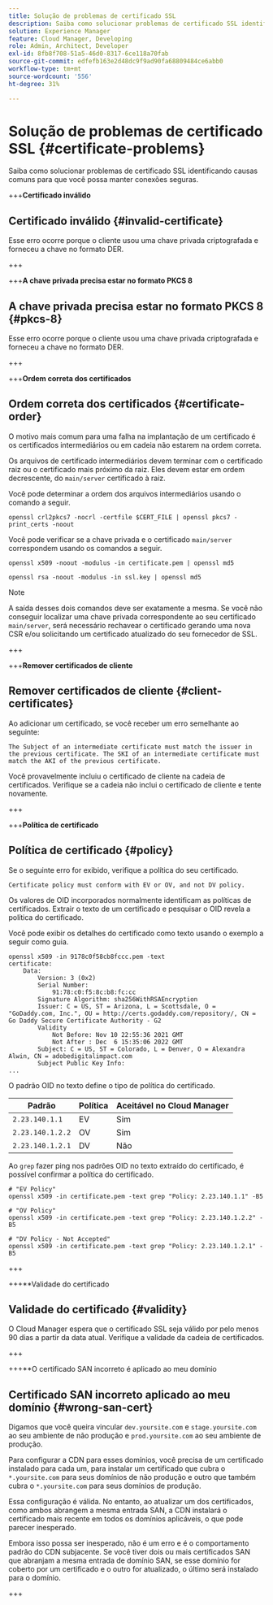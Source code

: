 ```yaml
---
title: Solução de problemas de certificado SSL
description: Saiba como solucionar problemas de certificado SSL identificando causas comuns para que você possa manter conexões seguras.
solution: Experience Manager
feature: Cloud Manager, Developing
role: Admin, Architect, Developer
exl-id: 8fb8f708-51a5-46d0-8317-6ce118a70fab
source-git-commit: edfefb163e2d48dc9f9ad90fa68809484ce6abb0
workflow-type: tm+mt
source-wordcount: '556'
ht-degree: 31%

---
```


# Solução de problemas de certificado SSL {#certificate-problems}

Saiba como solucionar problemas de certificado SSL identificando causas comuns para que você possa manter conexões seguras.

+++**Certificado inválido**

## Certificado inválido {#invalid-certificate}

Esse erro ocorre porque o cliente usou uma chave privada criptografada e forneceu a chave no formato DER.

+++

+++**A chave privada precisa estar no formato PKCS 8**

## A chave privada precisa estar no formato PKCS 8 {#pkcs-8}

Esse erro ocorre porque o cliente usou uma chave privada criptografada e forneceu a chave no formato DER.

+++

+++**Ordem correta dos certificados**

## Ordem correta dos certificados {#certificate-order}

O motivo mais comum para uma falha na implantação de um certificado é os certificados intermediários ou em cadeia não estarem na ordem correta.

Os arquivos de certificado intermediários devem terminar com o certificado raiz ou o certificado mais próximo da raiz. Eles devem estar em ordem decrescente, do `main/server` certificado à raiz.

Você pode determinar a ordem dos arquivos intermediários usando o comando a seguir.

```shell
openssl crl2pkcs7 -nocrl -certfile $CERT_FILE | openssl pkcs7 -print_certs -noout
```

Você pode verificar se a chave privada e o certificado `main/server` correspondem usando os comandos a seguir.

```shell
openssl x509 -noout -modulus -in certificate.pem | openssl md5
```

```shell
openssl rsa -noout -modulus -in ssl.key | openssl md5
```

>[!NOTE]
>
>A saída desses dois comandos deve ser exatamente a mesma. Se você não conseguir localizar uma chave privada correspondente ao seu certificado `main/server`, será necessário rechavear o certificado gerando uma nova CSR e/ou solicitando um certificado atualizado do seu fornecedor de SSL.

+++

+++**Remover certificados de cliente**

## Remover certificados de cliente {#client-certificates}

Ao adicionar um certificado, se você receber um erro semelhante ao seguinte:

```text
The Subject of an intermediate certificate must match the issuer in the previous certificate. The SKI of an intermediate certificate must match the AKI of the previous certificate.
```

Você provavelmente incluiu o certificado de cliente na cadeia de certificados. Verifique se a cadeia não inclui o certificado de cliente e tente novamente.

+++

+++**Política de certificado**

## Política de certificado {#policy}

Se o seguinte erro for exibido, verifique a política do seu certificado.

```text
Certificate policy must conform with EV or OV, and not DV policy.
```

Os valores de OID incorporados normalmente identificam as políticas de certificados. Extrair o texto de um certificado e pesquisar o OID revela a política do certificado.

Você pode exibir os detalhes do certificado como texto usando o exemplo a seguir como guia.

```text
openssl x509 -in 9178c0f58cb8fccc.pem -text
certificate:
    Data:
        Version: 3 (0x2)
        Serial Number:
            91:78:c0:f5:8c:b8:fc:cc
        Signature Algorithm: sha256WithRSAEncryption
        Issuer: C = US, ST = Arizona, L = Scottsdale, O = "GoDaddy.com, Inc.", OU = http://certs.godaddy.com/repository/, CN = Go Daddy Secure Certificate Authority - G2
        Validity
            Not Before: Nov 10 22:55:36 2021 GMT
            Not After : Dec  6 15:35:06 2022 GMT
        Subject: C = US, ST = Colorado, L = Denver, O = Alexandra Alwin, CN = adobedigitalimpact.com
        Subject Public Key Info:
...
```

O padrão OID no texto define o tipo de política do certificado.

| Padrão | Política | Aceitável no Cloud Manager |
|---|---|---|
| `2.23.140.1.1` | EV | Sim |
| `2.23.140.1.2.2` | OV | Sim |
| `2.23.140.1.2.1` | DV | Não |

Ao `grep` fazer ping nos padrões OID no texto extraído do certificado, é possível confirmar a política do certificado.

```shell
# "EV Policy"
openssl x509 -in certificate.pem -text grep "Policy: 2.23.140.1.1" -B5

# "OV Policy"
openssl x509 -in certificate.pem -text grep "Policy: 2.23.140.1.2.2" -B5

# "DV Policy - Not Accepted"
openssl x509 -in certificate.pem -text grep "Policy: 2.23.140.1.2.1" -B5
```

+++

+++**Validade do certificado

## Validade do certificado {#validity}

O Cloud Manager espera que o certificado SSL seja válido por pelo menos 90 dias a partir da data atual. Verifique a validade da cadeia de certificados.

+++

+++**O certificado SAN incorreto é aplicado ao meu domínio

## Certificado SAN incorreto aplicado ao meu domínio {#wrong-san-cert}

Digamos que você queira vincular `dev.yoursite.com` e `stage.yoursite.com` ao seu ambiente de não produção e `prod.yoursite.com` ao seu ambiente de produção.

Para configurar a CDN para esses domínios, você precisa de um certificado instalado para cada um, para instalar um certificado que cubra o `*.yoursite.com` para seus domínios de não produção e outro que também cubra o `*.yoursite.com` para seus domínios de produção.

Essa configuração é válida. No entanto, ao atualizar um dos certificados, como ambos abrangem a mesma entrada SAN, a CDN instalará o certificado mais recente em todos os domínios aplicáveis, o que pode parecer inesperado.

Embora isso possa ser inesperado, não é um erro e é o comportamento padrão do CDN subjacente. Se você tiver dois ou mais certificados SAN que abranjam a mesma entrada de domínio SAN, se esse domínio for coberto por um certificado e o outro for atualizado, o último será instalado para o domínio.

+++
